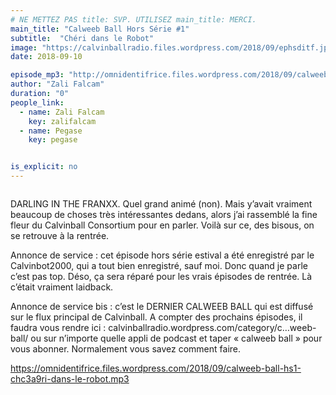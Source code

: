 ```yaml
---
# NE METTEZ PAS title: SVP. UTILISEZ main_title: MERCI.
main_title: "Calweeb Ball Hors Série #1"
subtitle:  "Chéri dans le Robot"
image: "https://calvinballradio.files.wordpress.com/2018/09/ephsditf.jpg"
date: 2018-09-10

episode_mp3: "http://omnidentifrice.files.wordpress.com/2018/09/calweeb-ball-hs1-chc3a9ri-dans-le-robot.mp3"
author: "Zali Falcam"
duration: "0"
people_link: 
  - name: Zali Falcam
    key: zalifalcam
  - name: Pegase
    key: pegase


is_explicit: no
---
```


<PodcastHeader/>

<!-- ECRIRE LA DESCRIPTION DE L'EPISODE SOUS CETTE LIGNE -->
<p><img src="https://calvinballradio.files.wordpress.com/2018/09/ephsditf.jpg" alt=""></p>
<p>DARLING IN THE FRANXX. Quel grand animé (non). Mais y’avait vraiment beaucoup de choses très intéressantes dedans, alors j’ai rassemblé la fine fleur du Calvinball Consortium pour en parler. Voilà sur ce, des bisous, on se retrouve à la rentrée.</p>
<p>Annonce de service : cet épisode hors série estival a été enregistré par le Calvinbot2000, qui a tout bien enregistré, sauf moi. Donc quand je parle c’est pas top. Déso, ça sera réparé pour les vrais épisodes de rentrée. Là c’était vraiment laidback.</p>
<p>Annonce de service bis : c’est le DERNIER CALWEEB BALL qui est diffusé sur le flux principal de Calvinball. A compter des prochains épisodes, il faudra vous rendre ici : calvinballradio.wordpress.com/category/c…weeb-ball/ ou sur n’importe quelle appli de podcast et taper «&nbsp;calweeb ball&nbsp;» pour vous abonner. Normalement vous savez comment faire.</p>
<p><a href="https://omnidentifrice.files.wordpress.com/2018/09/calweeb-ball-hs1-chc3a9ri-dans-le-robot.mp3" rel="nofollow">https://omnidentifrice.files.wordpress.com/2018/09/calweeb-ball-hs1-chc3a9ri-dans-le-robot.mp3</a></p>


